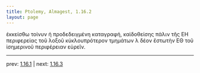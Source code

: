 ```yaml
---
title: Ptolemy, Almagest, 1.16.2
layout: page
---
```


ἐκκείσθω τοίνυν ἡ προδεδειγμένη καταγραφή, καὶδοθείσης πάλιν τῆς ΕΗ περιφερείας τοῦ λοξοῦ κύκλουπρότερον τμημάτων λ δέον ἔστωτὴν ΕΘ τοῦ ἰσημερινοῦ περιφέρειαν εὑρεῖν.

---

prev: [1.16.1](../1.16.1/) | next: [1.16.3](../1.16.3/)

